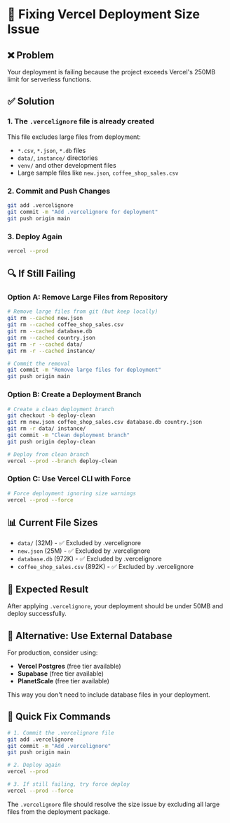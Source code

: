 # 🚀 Fixing Vercel Deployment Size Issue

## ❌ Problem
Your deployment is failing because the project exceeds Vercel's 250MB limit for serverless functions.

## ✅ Solution

### 1. **The `.vercelignore` file is already created**
This file excludes large files from deployment:
- `*.csv`, `*.json`, `*.db` files
- `data/`, `instance/` directories
- `venv/` and other development files
- Large sample files like `new.json`, `coffee_shop_sales.csv`

### 2. **Commit and Push Changes**
```bash
git add .vercelignore
git commit -m "Add .vercelignore for deployment"
git push origin main
```

### 3. **Deploy Again**
```bash
vercel --prod
```

## 🔍 If Still Failing

### Option A: Remove Large Files from Repository
```bash
# Remove large files from git (but keep locally)
git rm --cached new.json
git rm --cached coffee_shop_sales.csv
git rm --cached database.db
git rm --cached country.json
git rm -r --cached data/
git rm -r --cached instance/

# Commit the removal
git commit -m "Remove large files for deployment"
git push origin main
```

### Option B: Create a Deployment Branch
```bash
# Create a clean deployment branch
git checkout -b deploy-clean
git rm new.json coffee_shop_sales.csv database.db country.json
git rm -r data/ instance/
git commit -m "Clean deployment branch"
git push origin deploy-clean

# Deploy from clean branch
vercel --prod --branch deploy-clean
```

### Option C: Use Vercel CLI with Force
```bash
# Force deployment ignoring size warnings
vercel --prod --force
```

## 📊 Current File Sizes
- `data/` (32M) - ✅ Excluded by .vercelignore
- `new.json` (25M) - ✅ Excluded by .vercelignore  
- `database.db` (972K) - ✅ Excluded by .vercelignore
- `coffee_shop_sales.csv` (892K) - ✅ Excluded by .vercelignore

## 🎯 Expected Result
After applying `.vercelignore`, your deployment should be under 50MB and deploy successfully.

## 🔧 Alternative: Use External Database
For production, consider using:
- **Vercel Postgres** (free tier available)
- **Supabase** (free tier available)
- **PlanetScale** (free tier available)

This way you don't need to include database files in your deployment.

## 🚀 Quick Fix Commands
```bash
# 1. Commit the .vercelignore file
git add .vercelignore
git commit -m "Add .vercelignore"
git push origin main

# 2. Deploy again
vercel --prod

# 3. If still failing, try force deploy
vercel --prod --force
```

The `.vercelignore` file should resolve the size issue by excluding all large files from the deployment package. 